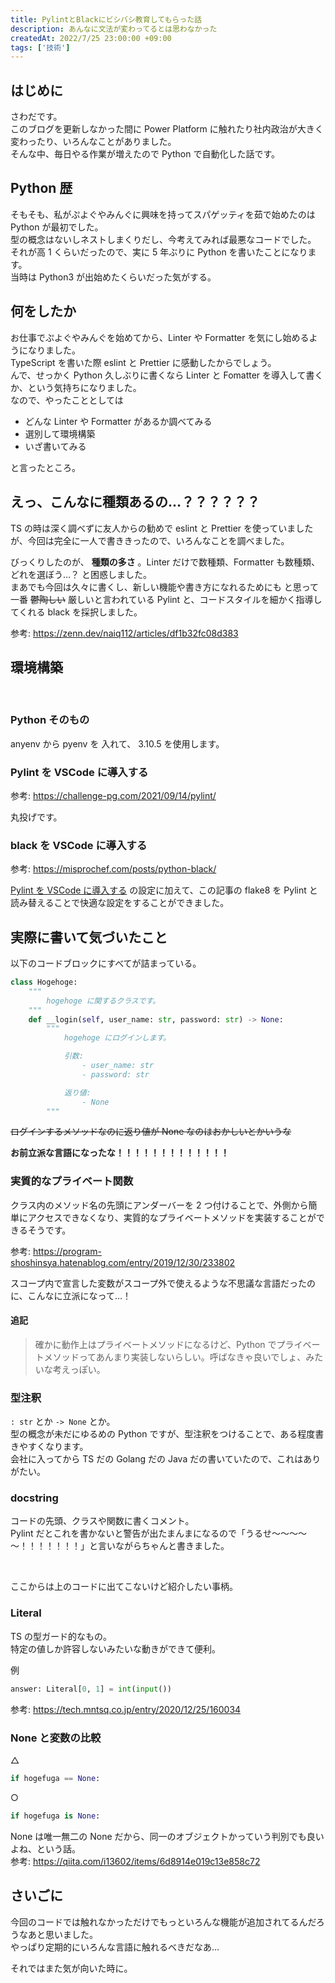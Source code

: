 ```yaml
---
title: PylintとBlackにビシバシ教育してもらった話
description: あんなに文法が変わってるとは思わなかった
createdAt: 2022/7/25 23:00:00 +09:00
tags: ['技術']
---
```


## はじめに

さわだです。  
このブログを更新しなかった間に Power Platform に触れたり社内政治が大きく変わったり、いろんなことがありました。  
そんな中、毎日やる作業が増えたので Python で自動化した話です。

## Python 歴

そもそも、私がぷよぐやみんぐに興味を持ってスパゲッティを茹で始めたのは Python が最初でした。  
型の概念はないしネストしまくりだし、今考えてみれば最悪なコードでした。  
それが高 1 くらいだったので、実に 5 年ぶりに Python を書いたことになります。  
当時は Python3 が出始めたくらいだった気がする。

## 何をしたか

お仕事でぷよぐやみんぐを始めてから、Linter や Formatter を気にし始めるようになりました。  
TypeScript を書いた際 eslint と Prettier に感動したからでしょう。  
んで、せっかく Python 久しぶりに書くなら Linter と Fomatter を導入して書くか、という気持ちになりました。  
なので、やったこととしては

-   どんな Linter や Formatter があるか調べてみる
-   選別して環境構築
-   いざ書いてみる

と言ったところ。

## えっ、こんなに種類あるの…？？？？？？

TS の時は深く調べずに友人からの勧めで eslint と Prettier を使っていましたが、今回は完全に一人で書ききったので、いろんなことを調べました。

びっくりしたのが、 **種類の多さ** 。Linter だけで数種類、Formatter も数種類、どれを選ぼう…？ と困惑しました。  
まあでも今回は久々に書くし、新しい機能や書き方になれるためにも と思って一番 ~~鬱陶しい~~ 厳しいと言われている Pylint と、コードスタイルを細かく指導してくれる black を採択しました。

参考: https://zenn.dev/naiq112/articles/df1b32fc08d383

## 環境構築

<br>

### Python そのもの

anyenv から pyenv を 入れて、 3.10.5 を使用します。

### Pylint を VSCode に導入する

参考: https://challenge-pg.com/2021/09/14/pylint/

丸投げです。

### black を VSCode に導入する

参考: https://misprochef.com/posts/python-black/

[Pylint を VSCode に導入する](#pylint-を-vscode-に導入する) の設定に加えて、この記事の flake8 を Pylint と読み替えることで快適な設定をすることができました。

## 実際に書いて気づいたこと

以下のコードブロックにすべてが詰まっている。

```python
class Hogehoge:
    """
        hogehoge に関するクラスです。
    """
    def __login(self, user_name: str, password: str) -> None:
        """
            hogehoge にログインします。

            引数:
                - user_name: str
                - password: str

            返り値:
                - None
        """
```

~~ログインするメソッドなのに返り値が None なのはおかしいとかいうな~~

**お前立派な言語になったな！！！！！！！！！！！！！**

### 実質的なプライベート関数

クラス内のメソッド名の先頭にアンダーバーを 2 つ付けることで、外側から簡単にアクセスできなくなり、実質的なプライベートメソッドを実装することができるそうです。

参考: https://program-shoshinsya.hatenablog.com/entry/2019/12/30/233802

スコープ内で宣言した変数がスコープ外で使えるような不思議な言語だったのに、こんなに立派になって…！

#### 追記

> 確かに動作上はプライベートメソッドになるけど、Python でプライベートメソッドってあんまり実装しないらしい。呼ばなきゃ良いでしょ、みたいな考えっぽい。

### 型注釈

`: str` とか `-> None` とか。  
型の概念が未だにゆるめの Python ですが、型注釈をつけることで、ある程度書きやすくなります。  
会社に入ってから TS だの Golang だの Java だの書いていたので、これはありがたい。

### docstring

コードの先頭、クラスや関数に書くコメント。  
Pylint だとこれを書かないと警告が出たまんまになるので「うるせ～～～～～！！！！！！！」と言いながらちゃんと書きました。

<br>

ここからは上のコードに出てこないけど紹介したい事柄。

### Literal

TS の型ガード的なもの。  
特定の値しか許容しないみたいな動きができて便利。

例

```python
answer: Literal[0, 1] = int(input())
```

参考: https://tech.mntsq.co.jp/entry/2020/12/25/160034

### None と変数の比較

△

```python
if hogefuga == None:
```

○

```python
if hogefuga is None:
```

None は唯一無二の None だから、同一のオブジェクトかっていう判別でも良いよね、という話。  
参考: https://qiita.com/i13602/items/6d8914e019c13e858c72

## さいごに

今回のコードでは触れなかっただけでもっといろんな機能が追加されてるんだろうなあと思いました。  
やっぱり定期的にいろんな言語に触れるべきだなあ…

それではまた気が向いた時に。
